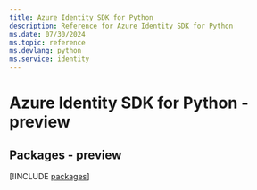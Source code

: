```yaml
---
title: Azure Identity SDK for Python
description: Reference for Azure Identity SDK for Python
ms.date: 07/30/2024
ms.topic: reference
ms.devlang: python
ms.service: identity
---
```

# Azure Identity SDK for Python - preview
## Packages - preview
[!INCLUDE [packages](identity-index.md)]